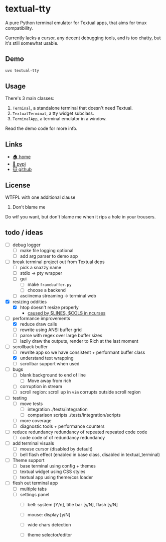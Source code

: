 # textual-tty

A pure Python terminal emulator for Textual apps, that aims for tmux
compatibility.

Currently lacks a cursor, any decent debugging tools, and is too chatty,
but it's still somewhat usable.

## Demo

```bash
uvx textual-tty
```

## Usage

There's 3 main classes:

1. `Terminal`, a standalone terminal that doesn't need Textual.
2. `TextualTerminal`, a tty widget subclass.
3. `TerminalApp`, a terminal emulator in a window.

Read the demo code for more info.

## Links

* [🏠 home](https://bitplane.net/dev/python/textual-tty)
* [🐍 pypi](https://pypi.org/project/textual-tty)
* [🐱 github](https://github.com/bitplane/textual-tty)

## License

WTFPL with one additional clause

1. Don't blame me

Do wtf you want, but don't blame me when it rips a hole in your trousers.

## todo / ideas

- [ ] debug logger
  - [ ] make file logging optional
  - [ ] add arg parser to demo app
- [ ] break terminal project out from Textual deps
  - [ ] pick a snazzy name
  - [ ] stdio -> pty wrapper
  - [ ] gui
    - [ ] make `framebuffer.py`
    - [ ] choose a backend
  - [ ] asciinema streaming -> terminal web
- [x] resizing oddities
  - [x] htop doesn't resize properly
    - [caused by $LINES, $COLS in ncurses](https://linux.die.net/man/3/resize_term)
- [ ] performance improvements
  - [x] reduce draw calls
  - [ ] rewrite using ANSI buffer grid
  - [ ] parse with regex over large buffer sizes
  - [ ] lazily draw the outputs, render to Rich at the last moment
- [ ] scrollback buffer
  - [ ] rewrite app so we have consistent + performant buffer class
  - [x] understand text wrapping
  - [ ] scrollbar support when used
- [ ] bugs
  - [ ] blank background to end of line
    - [ ] Move away from rich
  - [ ] corruption in stream
  - [ ] scroll region: scroll up in `vim` corrupts outside scroll region
- [ ] testing
  - [ ] move tests
    - [ ] integration ./tests/integration
    - [ ] comparison scripts ./tests/integration/scripts
  - [ ] more coverage
  - [ ] diagnostic tools + performance counters
- [ ] reduce redundancy redundancy of repeated repeated code code
  - [ ] code code of of redundancy redundancy
- [ ] add terminal visuals
  - [ ] mouse cursor (disabled by default)
  - [ ] bell flash effect (enabled in base class, disabled in textual_terminal)
- [ ] Theme support
  - [ ] base terminal using config + themes
  - [ ] textual widget using CSS styles
  - [ ] textual app using theme/css loader
- [ ] flesh out terminal app
  - [ ] multiple tabs
  - [ ] settings panel
    - [ ] bell: system [Y/n], title bar [y/N], flash [y/N]
    - [ ] mouse: display [y/N]
    - [ ] wide chars detection
    - [ ] theme selector/editor

